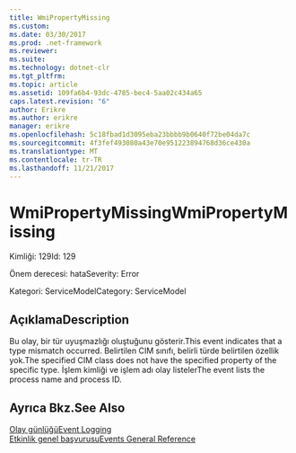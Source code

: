 ```yaml
---
title: WmiPropertyMissing
ms.custom: 
ms.date: 03/30/2017
ms.prod: .net-framework
ms.reviewer: 
ms.suite: 
ms.technology: dotnet-clr
ms.tgt_pltfrm: 
ms.topic: article
ms.assetid: 109fa6b4-93dc-4785-bec4-5aa02c434a65
caps.latest.revision: "6"
author: Erikre
ms.author: erikre
manager: erikre
ms.openlocfilehash: 5c18fbad1d3095eba23bbbb9b0640f72be04da7c
ms.sourcegitcommit: 4f3fef493080a43e70e951223894768d36ce430a
ms.translationtype: MT
ms.contentlocale: tr-TR
ms.lasthandoff: 11/21/2017
---
```

# <a name="wmipropertymissing"></a><span data-ttu-id="23b4e-102">WmiPropertyMissing</span><span class="sxs-lookup"><span data-stu-id="23b4e-102">WmiPropertyMissing</span></span>
<span data-ttu-id="23b4e-103">Kimliği: 129</span><span class="sxs-lookup"><span data-stu-id="23b4e-103">Id: 129</span></span>  
  
 <span data-ttu-id="23b4e-104">Önem derecesi: hata</span><span class="sxs-lookup"><span data-stu-id="23b4e-104">Severity: Error</span></span>  
  
 <span data-ttu-id="23b4e-105">Kategori: ServiceModel</span><span class="sxs-lookup"><span data-stu-id="23b4e-105">Category: ServiceModel</span></span>  
  
## <a name="description"></a><span data-ttu-id="23b4e-106">Açıklama</span><span class="sxs-lookup"><span data-stu-id="23b4e-106">Description</span></span>  
 <span data-ttu-id="23b4e-107">Bu olay, bir tür uyuşmazlığı oluştuğunu gösterir.</span><span class="sxs-lookup"><span data-stu-id="23b4e-107">This event indicates that a type mismatch occurred.</span></span> <span data-ttu-id="23b4e-108">Belirtilen CIM sınıfı, belirli türde belirtilen özellik yok.</span><span class="sxs-lookup"><span data-stu-id="23b4e-108">The specified CIM class does not have the specified property of the specific type.</span></span> <span data-ttu-id="23b4e-109">İşlem kimliği ve işlem adı olay listeler</span><span class="sxs-lookup"><span data-stu-id="23b4e-109">The event lists the process name and process ID.</span></span>  
  
## <a name="see-also"></a><span data-ttu-id="23b4e-110">Ayrıca Bkz.</span><span class="sxs-lookup"><span data-stu-id="23b4e-110">See Also</span></span>  
 [<span data-ttu-id="23b4e-111">Olay günlüğü</span><span class="sxs-lookup"><span data-stu-id="23b4e-111">Event Logging</span></span>](../../../../../docs/framework/wcf/diagnostics/event-logging/index.md)  
 [<span data-ttu-id="23b4e-112">Etkinlik genel başvurusu</span><span class="sxs-lookup"><span data-stu-id="23b4e-112">Events General Reference</span></span>](../../../../../docs/framework/wcf/diagnostics/event-logging/events-general-reference.md)
